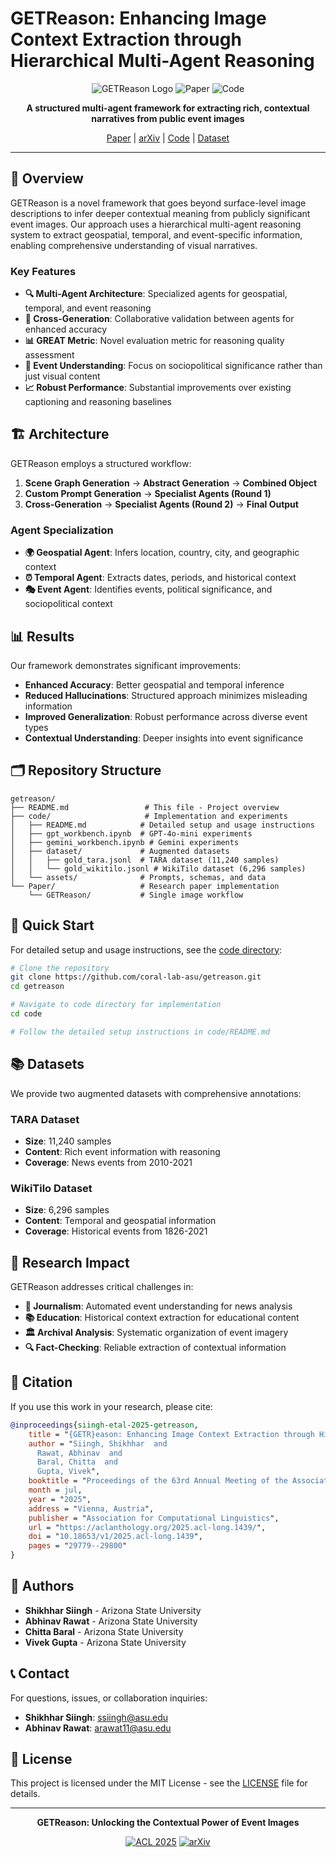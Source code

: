 # GETReason: Enhancing Image Context Extraction through Hierarchical Multi-Agent Reasoning

<div align="center">

![GETReason Logo](https://img.shields.io/badge/GETReason-ACL%202025-blue)
![Paper](https://img.shields.io/badge/Paper-ACL%202025-green)
![Code](https://img.shields.io/badge/Code-Available-orange)

**A structured multi-agent framework for extracting rich, contextual narratives from public event images**

[Paper](https://aclanthology.org/2025.acl-long.1439/) | [arXiv](https://arxiv.org/abs/2505.21863) | [Code](./code/) | [Dataset](./code/dataset/)

</div>

---

## 🎯 Overview

GETReason is a novel framework that goes beyond surface-level image descriptions to infer deeper contextual meaning from publicly significant event images. Our approach uses a hierarchical multi-agent reasoning system to extract geospatial, temporal, and event-specific information, enabling comprehensive understanding of visual narratives.

### Key Features

- **🔍 Multi-Agent Architecture**: Specialized agents for geospatial, temporal, and event reasoning
- **🔄 Cross-Generation**: Collaborative validation between agents for enhanced accuracy
- **📊 GREAT Metric**: Novel evaluation metric for reasoning quality assessment
- **🎯 Event Understanding**: Focus on sociopolitical significance rather than just visual content
- **📈 Robust Performance**: Substantial improvements over existing captioning and reasoning baselines

## 🏗️ Architecture

GETReason employs a structured workflow:

1. **Scene Graph Generation** → **Abstract Generation** → **Combined Object**
2. **Custom Prompt Generation** → **Specialist Agents (Round 1)**
3. **Cross-Generation** → **Specialist Agents (Round 2)** → **Final Output**

### Agent Specialization

- **🌍 Geospatial Agent**: Infers location, country, city, and geographic context
- **⏰ Temporal Agent**: Extracts dates, periods, and historical context  
- **🎭 Event Agent**: Identifies events, political significance, and sociopolitical context

## 📊 Results

Our framework demonstrates significant improvements:

- **Enhanced Accuracy**: Better geospatial and temporal inference
- **Reduced Hallucinations**: Structured approach minimizes misleading information
- **Improved Generalization**: Robust performance across diverse event types
- **Contextual Understanding**: Deeper insights into event significance

## 🗂️ Repository Structure

```
getreason/
├── README.md                 # This file - Project overview
├── code/                     # Implementation and experiments
│   ├── README.md            # Detailed setup and usage instructions
│   ├── gpt_workbench.ipynb  # GPT-4o-mini experiments
│   ├── gemini_workbench.ipynb # Gemini experiments
│   ├── dataset/             # Augmented datasets
│   │   ├── gold_tara.jsonl  # TARA dataset (11,240 samples)
│   │   └── gold_wikitilo.jsonl # WikiTilo dataset (6,296 samples)
│   └── assets/              # Prompts, schemas, and data
└── Paper/                   # Research paper implementation
    └── GETReason/           # Single image workflow
```

## 🚀 Quick Start

For detailed setup and usage instructions, see the [code directory](./code/):

```bash
# Clone the repository
git clone https://github.com/coral-lab-asu/getreason.git
cd getreason

# Navigate to code directory for implementation
cd code

# Follow the detailed setup instructions in code/README.md
```

## 📚 Datasets

We provide two augmented datasets with comprehensive annotations:

### TARA Dataset
- **Size**: 11,240 samples
- **Content**: Rich event information with reasoning
- **Coverage**: News events from 2010-2021

### WikiTilo Dataset  
- **Size**: 6,296 samples
- **Content**: Temporal and geospatial information
- **Coverage**: Historical events from 1826-2021

## 🔬 Research Impact

GETReason addresses critical challenges in:

- **📰 Journalism**: Automated event understanding for news analysis
- **📚 Education**: Historical context extraction for educational content
- **🏛️ Archival Analysis**: Systematic organization of event imagery
- **🔍 Fact-Checking**: Reliable extraction of contextual information

## 📄 Citation

If you use this work in your research, please cite:

```bibtex
@inproceedings{siingh-etal-2025-getreason,
    title = "{GETR}eason: Enhancing Image Context Extraction through Hierarchical Multi-Agent Reasoning",
    author = "Siingh, Shikhhar  and
      Rawat, Abhinav  and
      Baral, Chitta  and
      Gupta, Vivek",
    booktitle = "Proceedings of the 63rd Annual Meeting of the Association for Computational Linguistics (Volume 1: Long Papers)",
    month = jul,
    year = "2025",
    address = "Vienna, Austria",
    publisher = "Association for Computational Linguistics",
    url = "https://aclanthology.org/2025.acl-long.1439/",
    doi = "10.18653/v1/2025.acl-long.1439",
    pages = "29779--29800"
}
```

## 👥 Authors

- **Shikhhar Siingh** - Arizona State University
- **Abhinav Rawat** - Arizona State University  
- **Chitta Baral** - Arizona State University
- **Vivek Gupta** - Arizona State University

## 📞 Contact

For questions, issues, or collaboration inquiries:
- **Shikhhar Siingh**: ssiingh@asu.edu
- **Abhinav Rawat**: arawat11@asu.edu

## 📄 License

This project is licensed under the MIT License - see the [LICENSE](LICENSE) file for details.

---

<div align="center">

**GETReason: Unlocking the Contextual Power of Event Images**

[![ACL 2025](https://img.shields.io/badge/ACL-2025-blue)](https://aclanthology.org/2025.acl-long.1439/)
[![arXiv](https://img.shields.io/badge/arXiv-2505.21863-b31b1b)](https://arxiv.org/abs/2505.21863)

</div> 